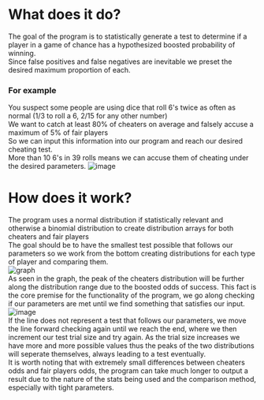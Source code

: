 # What does it do?
The goal of the program is to statistically generate a test to determine if a player in a game of chance has a hypothesized boosted probability of winning. \
Since false positives and false negatives are inevitable we preset the desired maximum proportion of each.
### For example
You suspect some people are using dice that roll 6's twice as often as normal (1/3 to roll a 6, 2/15 for any other number)\
We want to catch at least 80% of cheaters on average and falsely accuse a maximum of 5% of fair players\
So we can input this information into our program and reach our desired cheating test.\
More than 10 6's in 39 rolls means we can accuse them of cheating under the desired parameters.
![image](https://github.com/user-attachments/assets/f27418e7-17bf-4468-a594-a9ed91569cf5)

# How does it work?
The program uses a normal distribution if statistically relevant and otherwise a binomial distribution to create distribution arrays for both cheaters and fair players\
The goal should be to have the smallest test possible that follows our parameters so we work from the bottom creating distributions for each type of player and comparing them.\
![graph](https://github.com/user-attachments/assets/0bddc1ec-4695-4f85-9b0c-c93efaa0f2d9)\
As seen in the graph, the peak of the cheaters distribution will be further along the distribution range due to the boosted odds of success. This fact is the core premise for the functionality of the program, 
we go along checking if our parameters are met until we find something that satisfies our input.\
![image](https://github.com/user-attachments/assets/5b104507-c856-4e28-a471-0b18ae2d5f27)\
If the line does not represent a test that follows our parameters, we move the line forward checking again until we reach the end, where we then increment our test trial size and try again. As the trial size increases we have more and more possible values
thus the peaks of the two distributions will seperate themselves, always leading to a test eventually.\
It is worth noting that with extremely small differences between cheaters odds and fair players odds, the program can take much longer to output a result due to the nature of the stats being used and the comparison method, especially with tight parameters.


